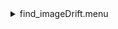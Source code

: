 <details><summary>find_imageDrift.menu</summary><blockquote><pre><details><summary>find_imageDrift.cbk</summary><blockquote><pre>ND_IN.rcp
<details><summary>1083_imageDrift.rcp</summary><blockquote><pre>SHUT	OUT
O1 62.75
DATA	TCAM	BOTH	1083.00	4
O1 60
DATA	TCAM	BOTH	1083.00	4
O1 55
DATA	TCAM	BOTH	1083.00	4
O1 50
DATA	TCAM	BOTH	1083.00	4
O1 45
DATA	TCAM	BOTH	1083.00	4
O1 40
DATA	TCAM	BOTH	1083.00	4
O1 35
DATA	TCAM	BOTH	1083.00	4
O1 30
DATA	TCAM	BOTH	1083.00	4
O1 25
DATA	TCAM	BOTH	1083.00	4
O1 20
DATA	TCAM	BOTH	1083.00	4
O1 15
DATA	TCAM	BOTH	1083.00	4
O1 10
DATA	TCAM	BOTH	1083.00	4
O1 5
DATA	TCAM	BOTH	1083.00	4
O1 0
SHUT IN
</pre></blockquote></details><details><summary>ND_OUT.rcp</summary><blockquote><pre>ND OUT
</pre></blockquote></details></pre></blockquote></details></pre></blockquote></details>
